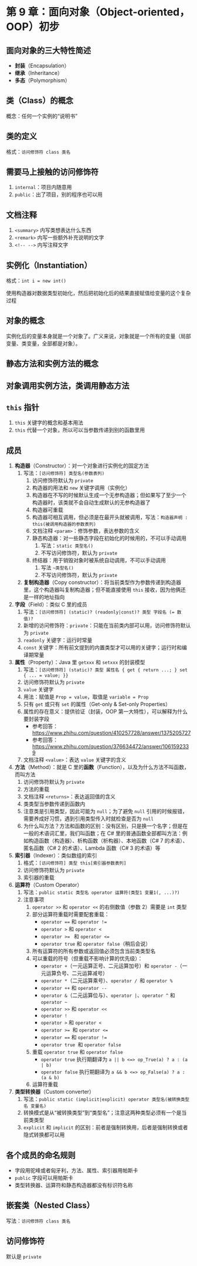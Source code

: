 # 第 9 章：面向对象（Object-oriented，OOP）初步

## 面向对象的三大特性简述

* **封装**（Encapsulation）
* **继承**（Inheritance）
* **多态**（Polymorphism）

## **类**（Class）的概念

概念：任何一个实例的“说明书”

## 类的定义

格式：`访问修饰符 class 类名`

## 需要马上接触的访问修饰符

1. `internal`：项目内随意用
2. `public`：出了项目，别的程序也可以用

## 文档注释

1. `<summary>` 内写类想表达什么东西
2. `<remark>` 内写一些额外补充说明的文字
3. `<!-- -->` 内写注释文字

## **实例化**（Instantiation）

格式：`int i = new int()`

使用构造器对数据类型初始化，然后把初始化后的结果直接赋值给变量的这个复杂过程

## 对象的概念

实例化后的变量本身就是一个对象了。广义来说，对象就是一个所有的变量（局部变量、类变量，全部都是对象）。

## 静态方法和实例方法的概念

## 对象调用实例方法，类调用静态方法

## `this` 指针

1. `this` 关键字的概念和基本用法
2. `this` 代替一个对象，所以可以当参数传递到别的函数里用

## 成员

1. **构造器**（Constructor）：对一个对象进行实例化的固定方法
   1. 写法：`[访问修饰符] 类型名(参数表列)`
      1. 访问修饰符默认为 `private`
      2. 构造器的用法和 `new` 关键字调用（实例化）
      3. 构造器在不写的时候默认生成一个无参构造器；但如果写了至少一个构造器时，该类就不会自动生成默认的无参构造器了
      4. 构造器可重载
      5. 构造器可相互调用，但必须是在最开头就被调用，写法：`构造器声明 : this(被调用构造器的参数表列)`
      6. 文档注释 `<param>`：修饰参数，表达参数的含义
      7. 静态构造器：对一些静态字段在初始化的时候用的，不可以手动调用
         1. 写法：`static 类型名()`
         2. 不写访问修饰符，默认为 `private`
      8. 终结器：用于销毁对象时被系统自动调用，不可以手动调用
         1. 写法 `~类型名()`
         2. 不写访问修饰符，默认为 `private`
   2. **复制构造器**（Copy constructor）：将当前类型作为参数传递到构造器里，这个构造器叫复制构造器；但不能直接使用 `this` 接收，因为他俩还是一样的地址指向
2. **字段**（Field）：类似 C 里的成员
   1. 写法：`[访问修饰符] (static)? (readonly|const)? 类型 字段名 (= 数值)?`
   2. 新增的访问修饰符：`private`：只能在当前类内部可以用，访问修饰符默认为 `private`
   3. `readonly` 关键字：运行时常量
   4. `const` 关键字：所有前文提到的内置类型才可以用的关键字；运行时和编译期常量
3. **属性**（Property）：Java 里 `getxxx` 和 `setxxx` 的封装模型
   1. 写法：`[访问修饰符] (static)? 类型 属性名 { get { return ...; } set { ... = value; }}`
   2. 访问修饰符默认为 `private`
   3. `value` 关键字
   4. 用法：赋值是 `Prop = value`，取值是 `variable = Prop`
   5. 只有 `get` 或只有 `set` 的属性（Get-only & Set-only Properties）
   6. 属性的存在意义：提供验证（封装，OOP 第一大特性），可以解释为什么要封装字段
      * 参考回答：https://www.zhihu.com/question/410257728/answer/1375205727
      * 参考回答：https://www.zhihu.com/question/376634472/answer/1061592339
   7. 文档注释 `<value>`：表达 `value` 关键字的含义
4. **方法**（Method）：就是 C 里的**函数**（Function），以及为什么方法不叫函数，而叫方法
   1. 访问修饰符默认为 `private`
   2. 方法的重载
   3. 文档注释 `<returns>`：表达返回值的含义
   4. 类类型当参数传递到函数内
   5. 注意类是引用类型，因此可能为 `null`；为了避免 `null` 引用的时候报错，需要养成好习惯，遇到引用类型传入时就检查是否为 `null`
   6. 为什么叫方法？方法和函数的区别：没有区别，只是换一个名字；但是在一般的术语词汇里，我们叫函数；在 C# 里的普通函数全部都叫方法：例如构造函数（构造器）、析构函数（析构器）、本地函数（C# 7 的术语）、匿名函数（C# 2 的术语）、Lambda 函数（C# 3 的术语）等
5. **索引器**（Indexer）：类似数组的索引
   1. 格式：`[访问修饰符] 类型 this[索引器参数表列]`
   2. 访问修饰符默认为 `private`
   3. 索引器的重载
6. **运算符**（Custom Operator）
   1. 写法：`public static 类型名 operator 运算符(类型1 变量1(, ...)?)`
   2. 注意事项
      1. `operator >>` 和 `operator <<` 的右侧数值（参数 2）需要是 `int` 类型
      2. 部分运算符重载时需要配套重载：
          * `operator ==` 和 `operator !=`
          * `operator >` 和 `operator <`
          * `operator >= ` 和 `operator <=`
          * `operator true` 和 `operator false`（稍后会说）
      3. 所有运算符的所有参数或返回值必须包含当前类类型名
      4. 可以重载的符号（但重载不影响计算的优先级）：
          * `operator +`（一元运算正号、二元运算加号）和 `operator -`（一元运算负号、二元运算减号）
          * `operator *`（二元运算乘号）、`operator / `和 `operator %`
          * `operator ++` 和 `operator --`
          * `operator &`（二元运算位与）、`operator |`、`operator ^` 和 `operator ~`
          * `operator >>` 和 `operator <<`
          * `operator !`
          * `operator >` 和 `operator <`
          * `operator >= `和 `operator <=`
          * `operator ==` 和 `operator !=`
          * `operator true `和 `operator false`
      5. 重载 `operator true` 和 `operator false`
          * `operator true` 执行期翻译为 `a || b <=> op_True(a) ? a : (a | b)`
          * `operator false` 执行期翻译为 `a && b <=> op_False(a) ? a : (a & b)`
      6. 运算符重载
7. **类型转换器**（Custom converter）
   1. 写法：`public static (implicit|explicit) operator 类型名(被转换类型名 变量名)`
   2. 转换模式是从“被转换类型”到“类型名”；注意这两种类型必须有一个是当前类类型
   3. `explicit` 和 `implicit` 的区别：前者是强制转换用，后者是强制转换或者隐式转换都可以用

## 各个成员的命名规则

* 字段用驼峰或者匈牙利，方法、属性、索引器用帕斯卡
* `public` 字段可以用帕斯卡
* 类型转换器、运算符和静态构造器都没有标识符名称

## **嵌套类**（Nested Class）

写法：`访问修饰符 class 类名`

## 访问修饰符

默认是 `private`
